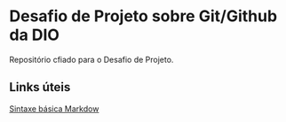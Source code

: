 # Desafio de Projeto sobre Git/Github da DIO
Repositório cfiado para o Desafio de Projeto.

## Links úteis
[Sintaxe básica Markdow](https://www.markdownguide.org/basic-syntax/)
